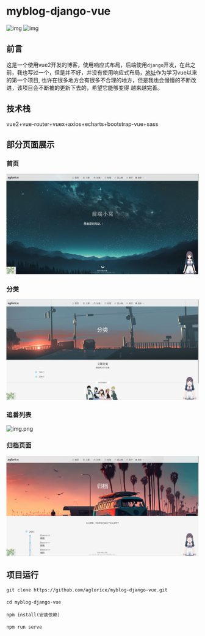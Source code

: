 # myblog-django-vue
![img](https://img.shields.io/badge/vue-2.6.14-green?logo=appveyor)
![img](https://img.shields.io/badge/bootstrap--vue-2.23.1-brightgreen)
## 前言
这是一个使用vue2开发的博客，使用响应式布局，后端使用```django```开发，在此之前，我也写过一个，但是并不好，并没有使用响应式布局，[地址](https://github.com/aglorice/myBlog)作为学习vue以来的第一个项目,
也许在很多地方会有很多不合理的地方，但是我也会慢慢的不断改进，该项目会不断被的更新下去的，希望它能够变得
越来越完善。
## 技术栈
vue2+vue-router+vuex+axios+echarts+bootstrap-vue+sass
## 部分页面展示
### 首页
![img.png](img/index.png)

### 分类
![img.png](img/category.png)

### 追番列表
![img.png](img/chasefan.png)

### 归档页面
![img.png](img/filetime.png)

## 项目运行
```
git clone https://github.com/aglorice/myblog-django-vue.git

cd myblog-django-vue

npm install(安装依赖)

npm run serve
```




